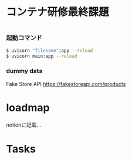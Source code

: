 # コンテナ研修最終課題


#
### 起動コマンド
```bash
$ uvicorn "filename":app --reload
$ uvicorn main:app --reload
```

### dummy data
Fake Store API
https://fakestoreapi.com/products

# loadmap
notionに記載...

# Tasks
